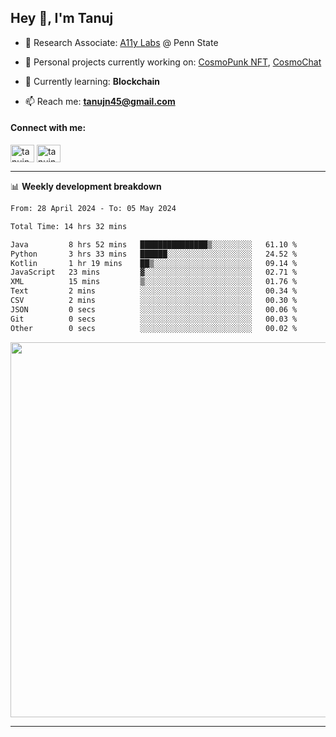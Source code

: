 <h2>Hey 👋, I'm Tanuj</h2>

- 🔬 Research Associate: [A11y Labs](https://a11y.ist.psu.edu/) @ Penn State 

- 🔭 Personal projects currently working on: [CosmoPunk NFT](https://github.com/tanujn45/CosmoNFT), [CosmoChat](https://github.com/tanujn45/CosmoChat)

- 🌱 Currently learning: **Blockchain**

- 📫 Reach me: **tanujn45@gmail.com**

<h4 align="left">Connect with me:</h4>
<p align="left">
<a href="https://twitter.com/tanujn45" target="blank"><img align="center" src="https://raw.githubusercontent.com/rahuldkjain/github-profile-readme-generator/master/src/images/icons/Social/twitter.svg" alt="tanujn45" height="28" width="38" /></a>
<a href="https://linkedin.com/in/tanujn45" target="blank"><img align="center" src="https://raw.githubusercontent.com/rahuldkjain/github-profile-readme-generator/master/src/images/icons/Social/linked-in-alt.svg" alt="tanujn45" height="28" width="38" /></a>
</p>

-------

📊 **Weekly development breakdown**
<!--START_SECTION:waka-->

```txt
From: 28 April 2024 - To: 05 May 2024

Total Time: 14 hrs 32 mins

Java         8 hrs 52 mins   ███████████████▒░░░░░░░░░   61.10 %
Python       3 hrs 33 mins   ██████░░░░░░░░░░░░░░░░░░░   24.52 %
Kotlin       1 hr 19 mins    ██▒░░░░░░░░░░░░░░░░░░░░░░   09.14 %
JavaScript   23 mins         ▓░░░░░░░░░░░░░░░░░░░░░░░░   02.71 %
XML          15 mins         ▒░░░░░░░░░░░░░░░░░░░░░░░░   01.76 %
Text         2 mins          ░░░░░░░░░░░░░░░░░░░░░░░░░   00.34 %
CSV          2 mins          ░░░░░░░░░░░░░░░░░░░░░░░░░   00.30 %
JSON         0 secs          ░░░░░░░░░░░░░░░░░░░░░░░░░   00.06 %
Git          0 secs          ░░░░░░░░░░░░░░░░░░░░░░░░░   00.03 %
Other        0 secs          ░░░░░░░░░░░░░░░░░░░░░░░░░   00.02 %
```

<!--END_SECTION:waka-->

<img src="https://wakatime.com/share/@018e9abd-1aa4-4aa6-9db7-5ca3b999e810/4650b67a-98aa-46b4-b598-3d8a2451f0df.svg" width="600"/>

-------
